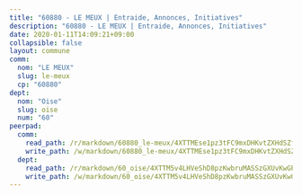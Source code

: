 ```yaml
---
title: "60880 - LE MEUX | Entraide, Annonces, Initiatives"
description: "60880 - LE MEUX | Entraide, Annonces, Initiatives"
date: 2020-01-11T14:09:21+09:00
collapsible: false
layout: commune
comm:
  nom: "LE MEUX"
  slug: le-meux
  cp: "60880"
dept:
  nom: "Oise"
  slug: oise
  num: "60"
peerpad:
  comm:
    read_path: /r/markdown/60880_le-meux/4XTTMEse1pz3tFC9mxDHKvtZXHdSZfW5CxsxFeXxc4r6GhzJQ
    write_path: /w/markdown/60880_le-meux/4XTTMEse1pz3tFC9mxDHKvtZXHdSZfW5CxsxFeXxc4r6GhzJQ-K3TgTvWwR2hp1DmZGyqVYyu4whXffeWhyJpvf38ThyxRvavtyi53kK4SSkgH5gyjHQF2sTkBJUQfKiLBq5efiwe3L7kAArCyfXzamjDq9bvXLt7Y3PDe9az5D255GkRj6hWezPqv
  dept:
    read_path: /r/markdown/60_oise/4XTTM5v4LHVeShD8pzKwbruMASSzGXUvKwGPyPNR6Aq6aruGY
    write_path: /w/markdown/60_oise/4XTTM5v4LHVeShD8pzKwbruMASSzGXUvKwGPyPNR6Aq6aruGY-K3TgTfEPmBuMGxs3WizC7aafmuSUvuvwsE7nM986pS4fEczEhokrfL1mXNtU722XatpEcDhfhLf5xd24JkCKBD4DcQHeF5CYjEkAVzDN3PuQerZfYGZ5zy2XFcJNh2Z1pYjLoQTn
---
```


